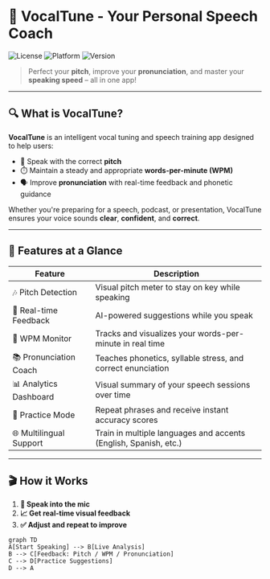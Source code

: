 # 🎤 VocalTune - Your Personal Speech Coach

![License](https://img.shields.io/badge/license-MIT-green)
![Platform](https://img.shields.io/badge/platform-Windows%20%7C%20macOS%20%7C%20Linux-blue)
![Version](https://img.shields.io/badge/version-1.0.0-yellow)

> Perfect your **pitch**, improve your **pronunciation**, and master your **speaking speed** – all in one app!

---

## 🔍 What is VocalTune?

**VocalTune** is an intelligent vocal tuning and speech training app designed to help users:

- 🎯 Speak with the correct **pitch**
- ⏱️ Maintain a steady and appropriate **words-per-minute (WPM)**
- 🗣️ Improve **pronunciation** with real-time feedback and phonetic guidance

Whether you're preparing for a speech, podcast, or presentation, VocalTune ensures your voice sounds **clear**, **confident**, and **correct**.

---

## 🧠 Features at a Glance

| Feature            | Description                                                                 |
|--------------------|-----------------------------------------------------------------------------|
| 🎶 Pitch Detection  | Visual pitch meter to stay on key while speaking                           |
| 🚀 Real-time Feedback | AI-powered suggestions while you speak                                     |
| 🧘 WPM Monitor      | Tracks and visualizes your words-per-minute in real time                    |
| 📚 Pronunciation Coach | Teaches phonetics, syllable stress, and correct enunciation              |
| 📊 Analytics Dashboard | Visual summary of your speech sessions over time                         |
| 🔁 Practice Mode    | Repeat phrases and receive instant accuracy scores                         |
| 🌐 Multilingual Support | Train in multiple languages and accents (English, Spanish, etc.)        |

---

## 🎬 How it Works

1. **🎤 Speak into the mic**
2. **📈 Get real-time visual feedback**
3. **✅ Adjust and repeat to improve**

```mermaid
graph TD
A[Start Speaking] --> B[Live Analysis]
B --> C[Feedback: Pitch / WPM / Pronunciation]
C --> D[Practice Suggestions]
D --> A
